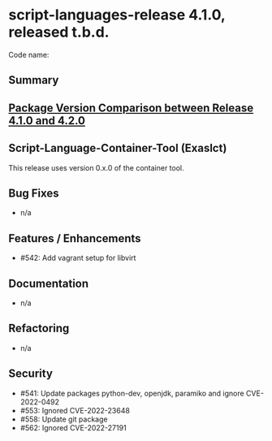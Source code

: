 # script-languages-release 4.1.0, released t.b.d.

Code name: 

## Summary


## [Package Version Comparison between Release 4.1.0 and 4.2.0](package_diffs/4.2.0/README.md)
  
## Script-Language-Container-Tool (Exaslct)

This release uses version 0.x.0 of the container tool.

## Bug Fixes

- n/a

## Features / Enhancements

 - #542: Add vagrant setup for libvirt

## Documentation

- n/a

## Refactoring

- n/a

## Security

 - #541: Update packages python-dev, openjdk, paramiko and ignore CVE-2022-0492
 - #553: Ignored CVE-2022-23648
 - #558: Update git package
- #562: Ignored CVE-2022-27191

